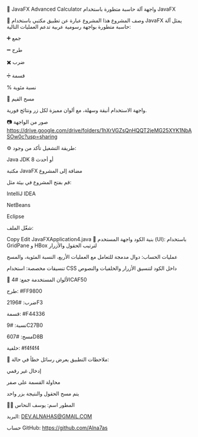 
📱 JavaFX Advanced Calculator
واجهة آلة حاسبة متطورة باستخدام JavaFX

📝 وصف المشروع
هذا المشروع عبارة عن تطبيق مكتبي باستخدام JavaFX يمثل آلة حاسبة متطورة بواجهة رسومية عربية تدعم العمليات التالية:

➕ جمع

➖ طرح

✖️ ضرب

➗ قسمة

% نسبة مئوية

🧹 مسح القيم

واجهة الاستخدام أنيقة وسهلة، مع ألوان مميزة لكل زر ونتائج فورية.

📷 صور من الواجهة
https://drive.google.com/drive/folders/1hXrVGZsQnHQQT2jeMG25XYK1NbASOw0c?usp=sharing

⚙️ طريقة التشغيل
تأكد من وجود:

Java JDK 8 أو أحدث

مكتبة JavaFX مضافة إلى المشروع

قم بفتح المشروع في بيئة مثل:

IntelliJ IDEA

NetBeans

Eclipse

شغّل الملف:

Copy
Edit
JavaFXApplication4.java
📂 بنية الكود
واجهة المستخدم (UI):
باستخدام GridPane و HBox لترتيب الحقول والأزرار

عمليات الحساب:
دوال مدمجة للتعامل مع العمليات الأربع، النسبة المئوية، والمسح

تنسيقات مخصصة:
استخدام CSS داخل الكود لتنسيق الأزرار والخلفيات والنصوص

🎨 الألوان المستخدمة
جمع: #4CAF50

طرح: #FF9800

ضرب: #2196F3

قسمة: #F44336

نسبة: #9C27B0

مسح: #607D8B

خلفية: #f4f4f4

📌 ملاحظات
التطبيق يعرض رسائل خطأ في حالة:

إدخال غير رقمي

محاولة القسمة على صفر

يتم مسح الحقول والنتيجة بزر واحد

👨‍💻 المطور
اسم: يوسف النحاس

البريد: DEV.ALNAHAS@GMAIL.COM

حساب GitHub: https://github.com/Alna7as


